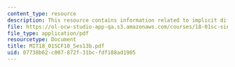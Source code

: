 ```yaml
---
content_type: resource
description: This resource contains information related to implicit differentiation.
file: https://ol-ocw-studio-app-qa.s3.amazonaws.com/courses/18-01sc-single-variable-calculus-fall-2010/07738b62c007872f31bcfdf108ad1905_MIT18_01SCF10_Ses13b.pdf
file_type: application/pdf
resourcetype: Document
title: MIT18_01SCF10_Ses13b.pdf
uid: 07738b62-c007-872f-31bc-fdf108ad1905
---
```

